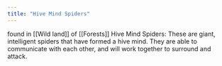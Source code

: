 ```yaml
---
title: "Hive Mind Spiders"
---
```


found in [[Wild land]] of [[Forests]]
Hive Mind Spiders: These are giant, intelligent spiders that have formed a hive mind. They are able to communicate with
each other, and will work together to surround and attack.
